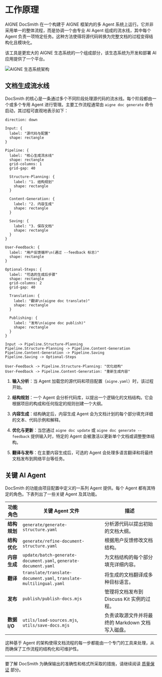 # 工作原理

AIGNE DocSmith 在一个构建于 AIGNE 框架内的多 Agent 系统上运行。它并非采用单一的整体流程，而是协调一个由专业 AI Agent 组成的流水线，其中每个 Agent 负责一项特定任务。这种方法使得将源代码转换为完整文档的过程变得结构化且模块化。

该工具是更宏大的 AIGNE 生态系统的一个组成部分，该生态系统为开发和部署 AI 应用提供了一个平台。

![AIGNE 生态系统架构](https://docsmith.aigne.io/image-bin/uploads/def424c20bbdb3c77483894fe0e22819.png)

## 文档生成流水线

DocSmith 的核心是一条通过多个不同阶段处理源代码的流水线。每个阶段都由一个或多个专用 Agent 进行管理。主要工作流程通常由 `aigne doc generate` 命令启动，其过程可直观地表示如下：

```d2
direction: down

Input: {
  label: "源代码与配置"
  shape: rectangle
}

Pipeline: {
  label: "核心生成流水线"
  shape: rectangle
  grid-columns: 1
  grid-gap: 40

  Structure-Planning: {
    label: "1. 结构规划"
    shape: rectangle
  }

  Content-Generation: {
    label: "2. 内容生成"
    shape: rectangle
  }

  Saving: {
    label: "3. 保存文档"
    shape: rectangle
  }
}

User-Feedback: {
  label: "用户反馈循环\n(通过 --feedback 标志)"
  shape: rectangle
}

Optional-Steps: {
  label: "可选的生成后步骤"
  shape: rectangle
  grid-columns: 2
  grid-gap: 40
  
  Translation: {
    label: "翻译\n(aigne doc translate)"
    shape: rectangle
  }

  Publishing: {
    label: "发布\n(aigne doc publish)"
    shape: rectangle
  }
}

Input -> Pipeline.Structure-Planning
Pipeline.Structure-Planning -> Pipeline.Content-Generation
Pipeline.Content-Generation -> Pipeline.Saving
Pipeline.Saving -> Optional-Steps

User-Feedback -> Pipeline.Structure-Planning: "优化结构"
User-Feedback -> Pipeline.Content-Generation: "重新生成内容"
```

1.  **输入分析**：当 Agent 加载您的源代码和项目配置（`aigne.yaml`）时，该过程开始。

2.  **结构规划**：一个 Agent 会分析代码库，以提出一个逻辑化的文档结构。它会根据项目的构成和任何指定的规则创建一个大纲。

3.  **内容生成**：结构确定后，内容生成 Agent 会为文档计划的每个部分填充详细的文本、代码示例和解释。

4.  **优化与更新**：当您通过 `aigne doc update` 或 `aigne doc generate --feedback` 提供输入时，特定的 Agent 会被激活以更新单个文档或调整整体结构。

5.  **翻译与发布**：在主要内容生成后，可选的 Agent 会处理多语言翻译和将最终文档发布到网络平台等任务。

## 关键 AI Agent

DocSmith 的功能由项目配置中定义的一系列 Agent 提供。每个 Agent 都有其特定的角色。下表列出了一些关键 Agent 及其功能。

| 功能角色         | 关键 Agent 文件                                      | 描述                                                                          |
| ------------------------ | ---------------------------------------------------- | ------------------------------------------------------------------------------------ |
| **结构规划**   | `generate/generate-structure.yaml`                   | 分析源代码以提出初始的文档大纲。                        |
| **结构优化** | `generate/refine-document-structure.yaml`            | 根据用户反馈修改文档结构。                              |
| **内容生成**   | `update/batch-generate-document.yaml`, `generate-document.yaml` | 为文档结构的每个部分填充详细内容。             |
| **翻译**          | `translate/translate-document.yaml`, `translate-multilingual.yaml` | 将生成的文档翻译成多种目标语言。                   |
| **发布**           | `publish/publish-docs.mjs`                           | 管理将文档发布到 Discuss Kit 实例的过程。                |
| **数据 I/O**             | `utils/load-sources.mjs`, `utils/save-docs.mjs`      | 负责读取源文件并将最终的 Markdown 文档写入磁盘。 |

这种基于 Agent 的架构使得文档流程的每一步都能由一个专门的工具来处理，从而确保了工作流程的结构化和可维护性。

---

要了解 DocSmith 为确保输出的准确性和格式所采取的措施，请继续阅读 [质量保证](./advanced-quality-assurance.md) 部分。